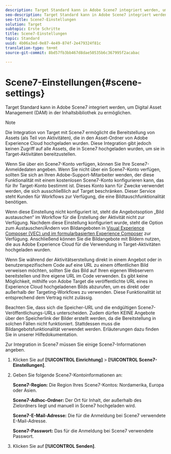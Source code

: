 ```yaml
---
description: Target Standard kann in Adobe Scene7 integriert werden, um Digital Asset Management (DAM) in der Inhaltsbibliothek zu ermöglichen.
seo-description: Target Standard kann in Adobe Scene7 integriert werden, um Digital Asset Management (DAM) in der Inhaltsbibliothek zu ermöglichen.
seo-title: Scene7-Einstellungen
solution: Target
subtopic: Erste Schritte
title: Scene7-Einstellungen
topic: Standard
uuid: 4b06a3ed-0e87-4e49-874f-2e479324f81c
translation-type: tm+mt
source-git-commit: 8bd57fb3bb467d8dae50535b6c367995f2acabac

---
```



# Scene7-Einstellungen{#scene-settings}

Target Standard kann in Adobe Scene7 integriert werden, um Digital Asset Management (DAM) in der Inhaltsbibliothek zu ermöglichen.

>[!NOTE]
>
>Die Integration von Target mit Scene7 ermöglicht die Bereitstellung von Assets (als Teil von Aktivitäten), die in den Asset-Ordner von Adobe Experience Cloud hochgeladen wurden. Diese Integration gibt jedoch keinen Zugriff auf alle Assets, die in Scene7 hochgeladen wurden, um sie in Target-Aktivitäten bereitzustellen.

Wenn Sie über ein Scene7-Konto verfügen, können Sie Ihre Scene7-Anmeldedaten angeben. Wenn Sie nicht über ein Scene7-Konto verfügen, sollten Sie sich an Ihren Adobe-Support-Mitarbeiter wenden, der diese Funktionalität mit einem kostenlosen Scene7-Konto konfigurieren kann, das für Ihr Target-Konto bestimmt ist. Dieses Konto kann für Zwecke verwendet werden, die sich ausschließlich auf Target beschränken. Dieser Service steht Kunden für Workflows zur Verfügung, die eine Bildtauschfunktionalität benötigen.

Wenn diese Einstellung nicht konfiguriert ist, steht die Angebotsoption „Bild austauschen“ im Workflow für die Erstellung der Aktivität nicht zur Verfügung. Nachdem diese Einstellung konfiguriert wurde, steht die Option zum Austauschen/Ändern von Bildangeboten in [Visual Experience Composer (VEC) und im formularbasierten Experience Composer](../c-experiences/experiences.md#concept_A2E10F6AFB3D4AEAB6951EE14688848D) zur Verfügung. Anschließend können Sie die Bildangebote mit Bildern nutzen, die aus Adobe Experience Cloud für die Verwendung in Target-Aktivitäten hochgeladen wurden.

Wenn Sie während der Aktivitätserstellung direkt in einem Angebot oder in benutzerspezifischem Code auf eine URL zu einem öffentlichen Bild verweisen möchten, sollten Sie das Bild auf Ihren eigenen Webservern bereitstellen und Ihre eigene URL im Code verwenden. Es gibt keine Möglichkeit, mithilfe von Adobe Target die veröffentlichte URL eines in Experience Cloud hochgeladenen Bilds abzurufen, um es direkt oder außerhalb der Targeting-Workflows zu verwenden. Diese Funktionalität ist entsprechend dem Vertrag nicht zulässig.

Beachten Sie, dass sich die Speicher-URL und die endgültigen Scene7-Veröffentlichungs-URLs unterscheiden. Zudem dürfen KEINE Angebote über den Speicherlink der Bilder erstellt werden, da die Bereitstellung in solchen Fällen nicht funktioniert. Stattdessen muss die Bildangebotsfunktionalität verwendet werden. Erläuterungen dazu finden Sie in unserer Hilfedokumentation.

Zur Integration in Scene7 müssen Sie einige Scene7-Informationen angeben.

1. Klicken Sie auf **[!UICONTROL Einrichtung]** &gt; **[!UICONTROL Scene7-Einstellungen]**.
1. Geben Sie folgende Scene7-Kontoinformationen an:

   **Scene7-Region:** Die Region Ihres Scene7-Kontos: Nordamerika, Europa oder Asien.

   **Scene7-Adhoc-Ordner:** Der Ort für Inhalt, der außerhalb des Zielordners liegt und manuell in Scene7 hochgeladen wird.

   **Scene7-E-Mail-Adresse:** Die für die Anmeldung bei Scene7 verwendete E-Mail-Adresse.

   **Scene7-Passwort:** Das für die Anmeldung bei Scene7 verwendete Passwort.
1. Klicken Sie auf **[!UICONTROL Senden]**.
